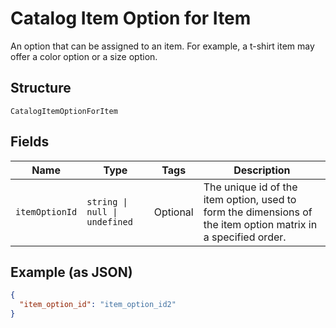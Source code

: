 
# Catalog Item Option for Item

An option that can be assigned to an item.
For example, a t-shirt item may offer a color option or a size option.

## Structure

`CatalogItemOptionForItem`

## Fields

| Name | Type | Tags | Description |
|  --- | --- | --- | --- |
| `itemOptionId` | `string \| null \| undefined` | Optional | The unique id of the item option, used to form the dimensions of the item option matrix in a specified order. |

## Example (as JSON)

```json
{
  "item_option_id": "item_option_id2"
}
```

